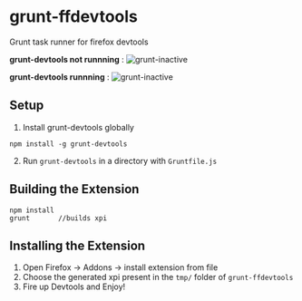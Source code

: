 grunt-ffdevtools
================

Grunt task runner for firefox devtools

**grunt-devtools not runnning** : 
![grunt-inactive](https://raw.github.com/deepak1556/grunt-ffdevtools/screenshots/screenshots/Grunt-devtools-inactive.png)

**grunt-devtools runnning** : 
![grunt-inactive](https://raw.github.com/deepak1556/grunt-ffdevtools/screenshots/screenshots/Grunt-devtools-active.png)

## Setup

1. Install grunt-devtools globally
```
npm install -g grunt-devtools
```
2. Run `grunt-devtools` in a directory with `Gruntfile.js`

## Building the Extension

```
npm install
grunt       //builds xpi
```

## Installing the Extension

1. Open Firefox -> Addons -> install extension from file
2. Choose the generated xpi present in the `tmp/` folder of `grunt-ffdevtools`
3. Fire up Devtools and Enjoy!

